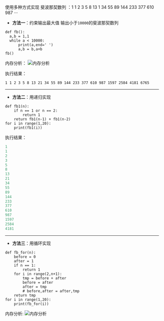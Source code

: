 使用多种方式实现 斐波那契数列
：1 1 2 3 5 8 13 1 34 55 89 144 233 377 610 987 ···
- **方法一**：约束输出最大值
输出小于`10000`的斐波那契数列
```
def fb():
  a,b = 1,1
  while a < 10000:
      print(a,end=' ')
      a,b = b,a+b
fb()
```
内存分析：
![内存分析](https://upload-images.jianshu.io/upload_images/17476267-fa6323fd4aeccc0f.png?imageMogr2/auto-orient/strip%7CimageView2/2/w/1240)

执行结果：
```PY
1 1 2 3 5 8 13 21 34 55 89 144 233 377 610 987 1597 2584 4181 6765 
```
------------------------------------
- **方法二**：用递归实现
```
def fb1(n):
    if n == 1 or n == 2:
        return 1
    return fb1(n-1) + fb1(n-2)
for i in range(1,20):
    print(fb1(i))
```
执行结果：
```py
1
1
2
3
5
8
13
21
34
55
89
144
233
377
610
987
1597
2584
4181
```
-------------------------
- **方法三**：用循环实现
```
def fb_for(n):
    before = 0
    after = 1
    if n == 1:
        return 1
    for i in range(2,n+1):
        tmp = before + after
        before = after
        after = tmp
        # before,after = after,tmp
    return tmp
for i in range(1,20):
    print(fb_for(i))
```
内存分析:
![内存分析](https://upload-images.jianshu.io/upload_images/17476267-f115d16f71c7fbcf.png?imageMogr2/auto-orient/strip%7CimageView2/2/w/640)
